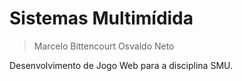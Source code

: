 # Sistemas Multimídida
> Marcelo Bittencourt
> Osvaldo Neto
> 
Desenvolvimento de Jogo Web para a disciplina SMU.
